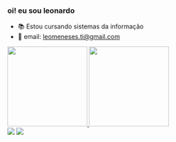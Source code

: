 ### oi! eu sou leonardo 

- 📚 Estou cursando sistemas da informação
- 📧 email: leomeneses.ti@gmail.com


 <div>
  <a href="https://github.com/leominem">
  <img height="180em" src="https://github-readme-stats.vercel.app/api?username=Leominem&show_icons=true&theme=dracula&include_all_commits=true&count_private=true"/>
  <img height="180em" src="https://github-readme-stats.vercel.app/api/top-langs/?username=leominem&layout=compact&langs_count=7&theme=dracula"/>

</div>
  <a href = "mailto:leomeneses@gmail.com"><img src="https://img.shields.io/badge/-Gmail-%23333?style=for-the-badge&logo=gmail&logoColor=white" target="_blank"></a>
   <a href="https://www.linkedin.com/in/leonardo-alves-de-meneses-5a075021a" target="_blank"><img src="https://img.shields.io/badge/-LinkedIn-%230077B5?style=for-the-badge&logo=linkedin&logoColor=white" target="_blank"></a>
 
 <div>
 
 </div> 

   

